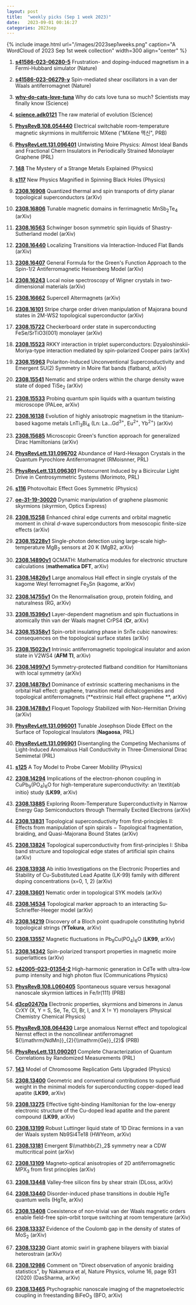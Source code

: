 ```yaml
---
layout: post
title:  "weekly picks (Sep 1 week 2023)"
date:   2023-09-01 00:16:27
categories: 2023sep
---
```



{% include image.html url="/images/2023sep1weeks.png" caption="A WordCloud of 2023 Sep 1st week collection" width=300 align="center" %}



1. **[s41586-023-06280-5](https://www.nature.com/articles/s41586-023-06280-5)** Frustration- and doping-induced magnetism in a Fermi-Hubbard simulator (Nature)

1. **[s41586-023-06279-y](https://www.nature.com/articles/s41586-023-06279-y)** Spin-mediated shear oscillators in a van der Waals antiferromagnet (Nature)

1. **[why-do-cats-love-tuna](https://www.science.org/content/article/why-do-cats-love-tuna-so-much-scientists-may-finally-know)** Why do cats love tuna so much? Scientists may finally know (Science)

1. **[science.adk0121](https://www.science.org/doi/abs/10.1126/science.adk0121)** The raw material of evolution (Science)


1. **[PhysRevB.108.054440](https://link.aps.org/doi/10.1103/PhysRevB.108.054440)** Electrical switchable room-temperature magnetic skyrmions in multiferroic MXene ("MXene 맥신", PRB)




1. **[PhysRevLett.131.096401](https://link.aps.org/doi/10.1103/PhysRevLett.131.096401)** Untwisting Moire Physics: Almost Ideal Bands and Fractional Chern Insulators in Periodically Strained Monolayer Graphene (PRL)

1. **[148](https://physics.aps.org/articles/v16/148)** The Mystery of a Strange Metals Explained (Physics)

1. **[s117](https://physics.aps.org/articles/v16/s117)** New Physics Magnified in Spinning Black Holes (Physics)




1. **[2308.16908](http://arxiv.org/abs/2308.16908)** Quantized thermal and spin transports of dirty planar topological superconductors (arXiv)

1. **[2308.16806](http://arxiv.org/abs/2308.16806)** Tunable magnetic domains in ferrimagnetic MnSb$_2$Te$_4$ (arXiv)

1. **[2308.16563](http://arxiv.org/abs/2308.16563)** Schwinger boson symmetric spin liquids of Shastry-Sutherland model (arXiv)

1. **[2308.16440](http://arxiv.org/abs/2308.16440)** Localizing Transitions via Interaction-Induced Flat Bands (arXiv)

1. **[2308.16407](http://arxiv.org/abs/2308.16407)** General Formula for the Green's Function Approach to the Spin-1/2 Antiferromagnetic Heisenberg Model (arXiv)

1. **[2308.16243](http://arxiv.org/abs/2308.16243)** Local noise spectroscopy of Wigner crystals in two-dimensional materials (arXiv)

1. **[2308.16662](http://arxiv.org/abs/2308.16662)** Supercell Altermagnets (arXiv)




1. **[2308.16101](http://arxiv.org/abs/2308.16101)** Stripe charge order driven manipulation of Majorana bound states in 2M-WS2 topological superconductor (arXiv)

1. **[2308.15722](http://arxiv.org/abs/2308.15722)** Checkerboard order state in superconducting FeSe/SrTiO3(001) monolayer (arXiv)

1. **[2308.15523](http://arxiv.org/abs/2308.15523)** RKKY interaction in triplet superconductors: Dzyaloshinskii-Moriya-type interaction mediated by spin-polarized Cooper pairs (arXiv)

1. **[2308.15963](http://arxiv.org/abs/2308.15963)** Polariton-Induced Unconventional Superconductivity and Emergent SU(2) Symmetry in Moire flat bands (flatband, arXiv)

1. **[2308.15541](http://arxiv.org/abs/2308.15541)** Nematic and stripe orders within the charge density wave state of doped TiSe$_2$ (arXiv)

1. **[2308.15533](http://arxiv.org/abs/2308.15533)** Probing quantum spin liquids with a quantum twisting microscope (PALee, arXiv)

1. **[2308.16138](http://arxiv.org/abs/2308.16138)** Evolution of highly anisotropic magnetism in the titanium-based kagome metals LnTi$_3$Bi$_4$ (Ln: La...Gd$^{3+}$, Eu$^{2+}$, Yb$^{2+}$) (arXiv)

1. **[2308.15685](http://arxiv.org/abs/2308.15685)** Microscopic Green's function approach for generalized Dirac Hamiltonians (arXiv)

1. **[PhysRevLett.131.096702](https://link.aps.org/doi/10.1103/PhysRevLett.131.096702)** Abundance of Hard-Hexagon Crystals in the Quantum Pyrochlore Antiferromagnet (RMoisnner, PRL)

1. **[PhysRevLett.131.096301](https://link.aps.org/doi/10.1103/PhysRevLett.131.096301)** Photocurrent Induced by a Bicircular Light Drive in Centrosymmetric Systems (Morimoto, PRL)

1. **[s116](https://physics.aps.org/articles/v16/s116)** Photovoltaic Effect Goes Symmetric (Physics)





1. **[oe-31-19-30020](https://opg.optica.org/oe/abstract.cfm?uri=oe-31-19-30020)** Dynamic manipulation of graphene plasmonic skyrmions (skyrmion, Optics Express)



1. **[2308.15258](http://arxiv.org/abs/2308.15258)** Enhanced chiral edge currents and orbital magnetic moment in chiral $d$-wave superconductors from mesoscopic finite-size effects (arXiv)

1. **[2308.15228v1](https://arxiv.org/abs/2308.15228v1)** Single-photon detection using large-scale high-temperature MgB$_2$ sensors at 20 K (MgB2, arXiv)

1. **[2308.14890v1](https://arxiv.org/abs/2308.14890v1)** QCMATH: Mathematica modules for electronic structure calculations (**mathematica DFT**, arXiv)

1. **[2308.14826v1](https://arxiv.org/abs/2308.14826v1)** Large anomalous Hall effect in single crystals of the kagome Weyl ferromagnet Fe$_3$Sn (kagome, arXiv)

1. **[2308.14755v1](https://arxiv.org/abs/2308.14755v1)** On the Renormalisation group, protein folding, and naturalness (RG, arXiv)

1. **[2308.15396v1](https://arxiv.org/abs/2308.15396v1)** Layer-dependent magnetism and spin fluctuations in atomically thin van der Waals magnet CrPS4 (**Cr**, arXiv)

1. **[2308.15358v1](https://arxiv.org/abs/2308.15358v1)** Spin-orbit insulating phase in SnTe cubic nanowires: consequences on the topological surface states (arXiv)

1. **[2308.15023v1](https://arxiv.org/abs/2308.15023v1)** Intrinsic antiferromagnetic topological insulator and axion state in V2WS4 (**AFM TI**, arXiv)

1. **[2308.14997v1](https://arxiv.org/abs/2308.14997v1)** Symmetry-protected flatband condition for Hamiltonians with local symmetry (arXiv)

1. **[2308.14878v1](https://arxiv.org/abs/2308.14878v1)** Dominance of extrinsic scattering mechanisms in the orbital Hall effect: graphene, transition metal dichalcogenides and topological antiferromagnets (**extrinsic Hall effect graphene **, arXiv)

1. **[2308.14788v1](https://arxiv.org/abs/2308.14788v1)** Floquet Topology Stabilized with Non-Hermitian Driving (arXiv)

1. **[PhysRevLett.131.096001](https://link.aps.org/doi/10.1103/PhysRevLett.131.096001)** Tunable Josephson Diode Effect on the Surface of Topological Insulators (**Nagaosa**, PRL)

1. **[PhysRevLett.131.096901](https://link.aps.org/doi/10.1103/PhysRevLett.131.096901)** Disentangling the Competing Mechanisms of Light-Induced Anomalous Hall Conductivity in Three-Dimensional Dirac Semimetal (PRL)

1. **[s125](https://physics.aps.org/articles/v16/s125)** A Toy Model to Probe Career Mobility (Physics)





1. **[2308.14294](http://arxiv.org/abs/2308.14294)** Implications of the electron-phonon coupling in CuPb$_9$(PO$_4$)$_6$O for high-temperature superconductivity: an \\textit{ab initio} study (**LK99**, arXiv)

1. **[2308.13885](http://arxiv.org/abs/2308.13885)** Exploring Room-Temperature Superconductivity in Narrow Energy Gap Semiconductors through Thermally Excited Electrons (arXiv)

1. **[2308.13831](http://arxiv.org/abs/2308.13831)** Topological superconductivity from first-principles II: Effects from manipulation of spin spirals $-$ Topological fragmentation, braiding, and Quasi-Majorana Bound States (arXiv)

1. **[2308.13824](http://arxiv.org/abs/2308.13824)** Topological superconductivity from first-principles I: Shiba band structure and topological edge states of artificial spin chains (arXiv)

1. **[2308.13938](http://arxiv.org/abs/2308.13938)** Ab initio Investigations on the Electronic Properties and Stability of Cu-Substituted Lead Apatite (LK-99) family with different doping concentrations (x=0, 1, 2) (arXiv)

1. **[2308.13601](http://arxiv.org/abs/2308.13601)** Nematic order in topological SYK models (arXiv)

1. **[2308.14534](http://arxiv.org/abs/2308.14534)** Topological marker approach to an interacting Su-Schrieffer-Heeger model (arXiv)

1. **[2308.14219](http://arxiv.org/abs/2308.14219)** Discovery of a Bloch point quadrupole constituting hybrid topological strings (**YTokura**, arXiv)

1. **[2308.13557](http://arxiv.org/abs/2308.13557)** Magnetic fluctuations in Pb$_9$Cu(PO$_4$)$_6$O (**LK99**, arXiv)

1. **[2308.14342](http://arxiv.org/abs/2308.14342)** Spin-polarized transport properties in magnetic moire superlattices (arXiv)





1. **[s42005-023-01354-2](https://www.nature.com/articles/s42005-023-01354-2)** High-harmonic generation in CdTe with ultra-low pump intensity and high photon flux (Communications Physics)

1. **[PhysRevB.108.L060405](https://link.aps.org/doi/10.1103/PhysRevB.108.L060405)** Spontaneous square versus hexagonal nanoscale skyrmion lattices in Fe/Ir(111) (PRB)

1. **[d3cp02470a](https://pubs.rsc.org/en/content/articlelanding/2023/cp/d3cp02470a)** Electronic properties, skyrmions and bimerons in Janus CrXY (X, Y = S, Se, Te, Cl, Br, I, and X != Y) monolayers (Physical Chemistry Chemical Physics)

1. **[PhysRevB.108.064430](https://link.aps.org/doi/10.1103/PhysRevB.108.064430)** Large anomalous Nernst effect and topological Nernst effect in the noncollinear antiferromagnet ${\\mathrm{NdMn}}_{2}{\\mathrm{Ge}}_{2}$ (PRB)




1. **[PhysRevLett.131.090201](https://link.aps.org/doi/10.1103/PhysRevLett.131.090201)** Complete Characterization of Quantum Correlations by Randomized Measurements (PRL)

1. **[143](https://physics.aps.org/articles/v16/143)** Model of Chromosome Replication Gets Upgraded (Physics)




1. **[2308.13400](http://arxiv.org/abs/2308.13400)** Geometric and conventional contributions to superfluid weight in the minimal models for superconducting copper-doped lead apatite (**LK99**, arXiv)

1. **[2308.13275](http://arxiv.org/abs/2308.13275)** Effective tight-binding Hamiltonian for the low-energy electronic structure of the Cu-doped lead apatite and the parent compound (**LK99**, arXiv)

1. **[2308.13199](http://arxiv.org/abs/2308.13199)** Robust Luttinger liquid state of 1D Dirac fermions in a van der Waals system Nb9Si4Te18 (HWYeom, arXiv)

1. **[2308.13181](http://arxiv.org/abs/2308.13181)** Emergent $\\mathbb{Z}_2$ symmetry near a CDW multicritical point (arXiv)

1. **[2308.13109](http://arxiv.org/abs/2308.13109)** Magneto-optical anisotropies of 2D antiferromagnetic MPX$_3$ from first principles (arXiv)

1. **[2308.13448](http://arxiv.org/abs/2308.13448)** Valley-free silicon fins by shear strain (DLoss, arXiv)

1. **[2308.13440](http://arxiv.org/abs/2308.13440)** Disorder-induced phase transitions in double HgTe quantum wells (HgTe, arXiv)

1. **[2308.13408](http://arxiv.org/abs/2308.13408)** Coexistence of non-trivial van der Waals magnetic orders enable field-free spin-orbit torque switching at room temperature (arXiv)

1. **[2308.13337](http://arxiv.org/abs/2308.13337)** Evidence of the Coulomb gap in the density of states of MoS$_2$ (arXiv)

1. **[2308.13230](http://arxiv.org/abs/2308.13230)** Giant atomic swirl in graphene bilayers with biaxial heterostrain (arXiv)

1. **[2308.12986](http://arxiv.org/abs/2308.12986)** Comment on "Direct observation of anyonic braiding statistics", by Nakamura et al, Nature Physics, volume 16, page 931 (2020) (DasSharma, arXiv)

1. **[2308.13465](http://arxiv.org/abs/2308.13465)** Ptychographic nanoscale imaging of the magnetoelectric coupling in freestanding BiFeO$_3$ (BFO, arXiv)
